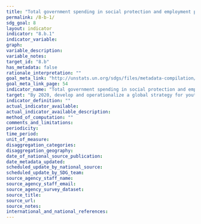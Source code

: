 ```yaml
---
title: "Total government spending in social protection and employment programmes as a proportion of the national budgets and GDP"
permalink: /8-b-1/
sdg_goal: 8
layout: indicator
indicator: "8.b.1"
indicator_variable: 
graph: 
variable_description: 
variable_notes: 
target_id: "8.b"
has_metadata: false
rationale_interpretation: ""
goal_meta_link: "http://unstats.un.org/sdgs/files/metadata-compilation/Metadata-Goal-8.pdf"
goal_meta_link_page: 54
indicator_name: "Total government spending in social protection and employment programmes as a proportion of the national budgets and GDP"
target: "By 2020, develop and operationalize a global strategy for youth employment and implement the Global Jobs Pact of the International Labour Organization."
indicator_definition: ""
actual_indicator_available: 
actual_indicator_available_description: 
method_of_computation: ""
comments_and_limitations: 
periodicity: 
time_period: 
unit_of_measure: 
disaggregation_categories: 
disaggregation_geography: 
date_of_national_source_publication: 
date_metadata_updated: 
scheduled_update_by_national_source: 
scheduled_update_by_SDG_team: 
source_agency_staff_name: 
source_agency_staff_email: 
source_agency_survey_dataset: 
source_title: 
source_url: 
source_notes: 
international_and_national_references: 
---
```


